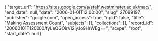 {
  "target_url": "https://sites.google.com/a/staff.westminster.ac.uk/mac/", 
  "end_date": null, 
  "date": "2006-01-01T12:00:00", 
  "slug": 27099197, 
  "publisher": "google.com", 
  "open_access": true, 
  "npld": false, 
  "title": "Making Assessment Count", 
  "subjects": [], 
  "collections": [], 
  "record_id": "20060101T120000/fyLeQGOirVI2ly3o9HrWEg==", 
  "scope": "root", 
  "start_date": null
}

